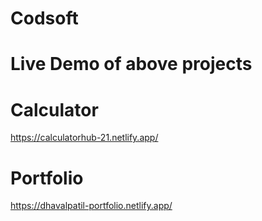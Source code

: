 # Codsoft

# Live Demo of above projects
# Calculator
https://calculatorhub-21.netlify.app/

# Portfolio
https://dhavalpatil-portfolio.netlify.app/
